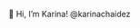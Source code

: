 👋 Hi, I’m Karina! @karinachaidez

<!---
karinachaidez/karinachaidez is a ✨ special ✨ repository because its `README.md` (this file) appears on your GitHub profile.
You can click the Preview link to take a look at your changes.
--->
